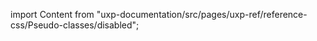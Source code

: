 
import Content from "uxp-documentation/src/pages/uxp-ref/reference-css/Pseudo-classes/disabled";

<Content query="product=xd"/>
